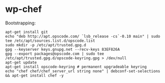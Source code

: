 wp-chef
=======

Bootstrapping:

    apt-get install git
    echo "deb http://apt.opscode.com/ `lsb_release -cs`-0.10 main" | sudo tee /etc/apt/sources.list.d/opscode.list
    sudo mkdir -p /etc/apt/trusted.gpg.d
    gpg --keyserver keys.gnupg.net --recv-keys 83EF826A
    gpg --export packages@opscode.com | sudo tee /etc/apt/trusted.gpg.d/opscode-keyring.gpg > /dev/null
    apt-get update
    apt-get install opscode-keyring # permanent upgradeable keyring
    echo "chef chef/chef_server_url string none" | debconf-set-selections && apt-get install chef -y
    
